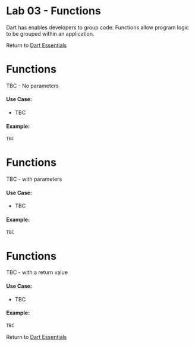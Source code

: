 # Lab 03 - Functions

Dart has enables developers to group code.
Functions allow program logic to be grouped within an application.

Return to [Dart Essentials](https://github.com/rosera/flutter_workshop/tree/main/dart)

# Functions

 TBC - No parameters

#### Use Case:

* TBC 

#### Example: 
```dart
TBC 
```

# Functions

TBC - with parameters

#### Use Case:

* TBC

#### Example: 

```dart
TBC
```

# Functions 

TBC - with a return value 

#### Use Case:

* TBC

#### Example: 

```dart
TBC 
```


Return to [Dart Essentials](https://github.com/rosera/flutter_workshop/tree/main/dart)
